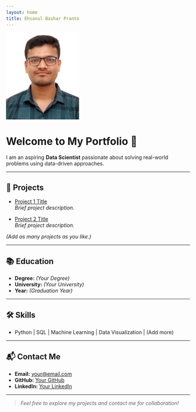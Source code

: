 ```yaml
---
layout: home
title: Ehsanul Bashar Pranto
---
```


<img src="pranto.png" alt="Ehsanul Bashar Pranto" width="200"/>

# Welcome to My Portfolio 👋

I am an aspiring **Data Scientist** passionate about solving real-world problems using data-driven approaches.

---

## 🚀 Projects

- [Project 1 Title](#)  
  _Brief project description._

- [Project 2 Title](#)  
  _Brief project description._

*(Add as many projects as you like.)*

---

## 📚 Education

- **Degree:** *(Your Degree)*
- **University:** *(Your University)*
- **Year:** *(Graduation Year)*

---

## 🛠️ Skills

- Python | SQL | Machine Learning | Data Visualization | (Add more)

---

## 📬 Contact Me

- **Email:** your@email.com
- **GitHub:** [Your GitHub](https://github.com/ebpranto)
- **LinkedIn:** [Your LinkedIn](https://www.linkedin.com/in/ehsanul-bashar-pranto)

---

> _Feel free to explore my projects and contact me for collaboration!_
